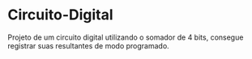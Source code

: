 # Circuito-Digital
Projeto de um circuito digital utilizando o somador de 4 bits, consegue registrar suas resultantes de modo programado.
